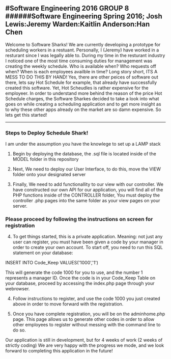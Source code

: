 #Software Engineering 2016 GROUP 8
######Software Engineering Spring 2016; Josh Lewis:Jeremy Warden:Kaitlin Anderson:Han Chen 
---

Welcome to Software Sharks! We are currently developing a prototype for scheduling workers in a restuant.  Personally, I (Jeremy) have worked in a resturant since I was legally able to.  During my time in the resturant industry I noticed one of the most time consuming duties for management was creating the weekly schedule.  Who is available when? Who requests off when? When is each employees availble in time? Long story short, ITS A MESS TO DO THIS BY HAND! Yes, there are other peices of software out there, lets say Hot Schedule for example, that already have successfully created this software.  Yet, Hot Scheudles is rather expensive for the employeer.  In order to understand more behind the reason of the price Hot Schedule charges, the Software Sharkes decided to take a look into what goes on while creating a scheduling application and to get more insight as to why these other apps already on the market are so damn expensive. So lets get this started!

---

### Steps to Deploy Schedule Shark!

I am under the assumption you have the knowlege to set up a LAMP stack

1. Begin by deploying the database, the .sql file is located inside of the MODEL folder in this repository

2. Next, We need to deploy our User Interface, to do this, move the VIEW folder onto your designated server

3. Finally, We need to add functionallity to our view with our controller. We have constructed our own API for our application, you will find all of the PHP functions inside of the CONTROLLER folder, You must deploy the controller .php pages into the same folder as your view pages on your server.


### Please proceed by following the instructions on screen for registration

4. To get things started, this is a private application. Meaning: not just any user can register, you must have been given a code by your manager in order to create your own account. To start off, you need to run this SQL statement on your database:

  INSERT INTO Code_Keep VALUES('1000','1')
  
  This will generate the code 1000 for you to use, and the number 1 represents a manager ID. Once the code is in your Code_Keep Table on your database, proceed by accessing the index.php page through your webrowser.  

4. Follow instructions to register, and use the code 1000 you just created above in order to move forward with the registration.

5. Once you have complete registration, you will be on the adminhome.php page. This page allows us to generate other codes in order to allow other employees to register without messing with the command line to do so.

Our application is still in development, but for 4 weeks of work (2 weeks of strictly coding) We are very happy with the progress we mode, and we look forward to completing this application in the future! 

